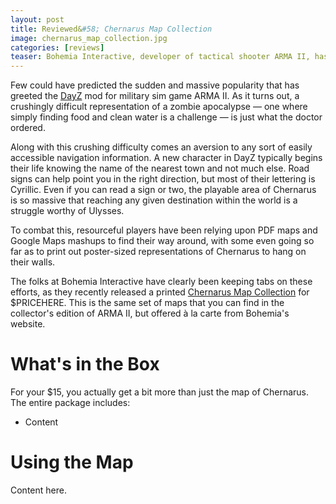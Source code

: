```yaml
---
layout: post
title: Reviewed&#58; Chernarus Map Collection
image: chernarus_map_collection.jpg
categories: [reviews]
teaser: Bohemia Interactive, developer of tactical shooter ARMA II, has released a printed map collection for the fictional country of Chernarus, made famous as the setting for the DayZ zombie survival RPG. We take a hands-on look at these maps and assess their suitability for your next adventure.
---
```


Few could have predicted the sudden and massive popularity that has greeted the [DayZ](http://dayzmod.com) mod for military sim game ARMA II. As it turns out, a crushingly difficult representation of a zombie apocalypse &mdash; one where simply finding food and clean water is a challenge &mdash; is just what the doctor ordered.

Along with this crushing difficulty comes an aversion to any sort of easily accessible navigation information. A new character in DayZ typically begins their life knowing the name of the nearest town and not much else. Road signs can help point you in the right direction, but most of their lettering is Cyrillic. Even if you can read a sign or two, the playable area of Chernarus is so massive that reaching any given destination within the world is a struggle worthy of Ulysses.

To combat this, resourceful players have been relying upon PDF maps and Google Maps mashups to find their way around, with some even going so far as to print out poster-sized representations of Chernarus to hang on their walls.

The folks at Bohemia Interactive have clearly been keeping tabs on these efforts, as they recently released a printed [Chernarus Map Collection]() for $PRICEHERE. This is the same set of maps that you can find in the collector's edition of ARMA II, but offered à la carte from Bohemia's website.

# What's in the Box

For your $15, you actually get a bit more than just the map of Chernarus. The entire package includes:

* Content

# Using the Map

Content here.
